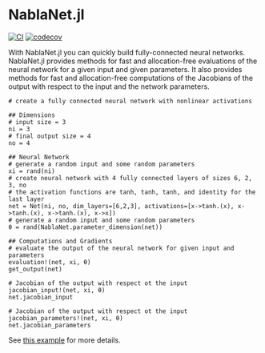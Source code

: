 # NablaNet.jl

[![CI](https://github.com/simon-lc/NablaNet.jl/actions/workflows/CI.yml/badge.svg)](https://github.com/simon-lc/NablaNet.jl/actions/workflows/CI.yml)
[![codecov](https://codecov.io/gh/simon-lc/NablaNet.jl/branch/main/graph/badge.svg?token=CHJNI2LRNZ)](https://codecov.io/gh/simon-lc/NablaNet.jl)

With NablaNet.jl you can quickly build fully-connected neural networks.
NablaNet.jl provides methods for fast and allocation-free evaluations of the neural network for a given input and given parameters.
It also provides methods for fast and allocation-free computations of the Jacobians of the output with respect to the input and the network parameters.

```
# create a fully connected neural network with nonlinear activations

## Dimensions
# input size = 3
ni = 3
# final output size = 4
no = 4

## Neural Network
# generate a random input and some random parameters
xi = rand(ni)
# create neural network with 4 fully connected layers of sizes 6, 2, 3, no
# the activation functions are tanh, tanh, tanh, and identity for the last layer
net = Net(ni, no, dim_layers=[6,2,3], activations=[x->tanh.(x), x->tanh.(x), x->tanh.(x), x->x])
# generate a random input and some random parameters
θ = rand(NablaNet.parameter_dimension(net))

## Computations and Gradients
# evaluate the output of the neural network for given input and parameters
evaluation!(net, xi, θ)
get_output(net)

# Jacobian of the output with respect ot the input
jacobian_input!(net, xi, θ)
net.jacobian_input

# Jacobian of the output with respect ot the input
jacobian_parameters!(net, xi, θ)
net.jacobian_parameters

```


See [this example](../main/examples/net.jl) for more details.
